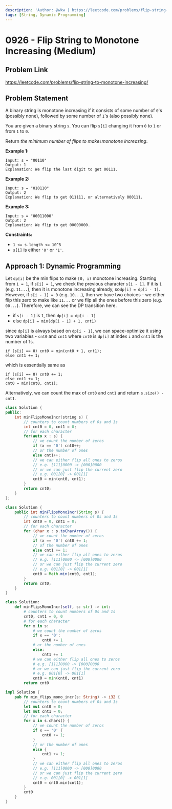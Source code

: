 ```yaml
---
description: 'Author: @wkw | https://leetcode.com/problems/flip-string-to-monotone-increasing/'
tags: [String, Dynamic Programming]
---
```


# 0926 - Flip String to Monotone Increasing (Medium)

## Problem Link

https://leetcode.com/problems/flip-string-to-monotone-increasing/

## Problem Statement

A binary string is monotone increasing if it consists of some number of `0`'s (possibly none), followed by some number of `1`'s (also possibly none).

You are given a binary string `s`. You can flip `s[i]` changing it from `0` to `1` or from `1` to `0`.

Return _the minimum number of flips to make_`s`_monotone increasing_.

**Example 1:**

```
Input: s = "00110"
Output: 1
Explanation: We flip the last digit to get 00111.
```

**Example 2:**

```
Input: s = "010110"
Output: 2
Explanation: We flip to get 011111, or alternatively 000111.
```

**Example 3:**

```
Input: s = "00011000"
Output: 2
Explanation: We flip to get 00000000.
```

**Constraints:**

- `1 <= s.length <= 10^5`
- `s[i]` is either `'0'` or `'1'`.

## Approach 1: Dynamic Programming

Let `dp[i]` be the min flips to make `[0, i)` monotone increasing. Starting from `i = 1`, if `s[i] = 1`, we check the previous character `s[i - 1]`. If it is `1` (e.g. `11...`), then it is monotone increasing already, so`dp[i] = dp[i - 1]`. However, if `s[i - 1] = 0` (e.g. `10...`), then we have two choices - we either flip this zero to make like `11...` or we flip all the ones before this zero (e.g. `00...`). Therefore, we can see the DP transition here.

- if `s[i - 1]` is `1`, then `dp[i] = dp[i - 1]`
- else `dp[i] = min(dp[i - 1] + 1, cnt1)`

since `dp[i]` is always based on `dp[i - 1]`, we can space-optimize it using two variables - `cnt0` and `cnt1` where `cnt0` is `dp[i]` at index `i` and `cnt1` is the number of 1s.

```
if (s[i] == 0) cnt0 = min(cnt0 + 1, cnt1);
else cnt1 += 1;
```

which is essentially same as

```
if (s[i] == 0) cnt0 += 1;
else cnt1 += 1;
cnt0 = min(cnt0, cnt1);
```

Alternatively, we can count the max of `cnt0` and `cnt1` and return `s.size() - cnt1`.

<Tabs>
<TabItem value="cpp" label="C++">
<SolutionAuthor name="@wkw"/>

```cpp
class Solution {
public:
    int minFlipsMonoIncr(string s) {
        // counters to count numbers of 0s and 1s
        int cnt0 = 0, cnt1 = 0;
        // for each character
        for(auto x : s) {
            // we count the number of zeros
            if (x == '0') cnt0++;
            // or the number of ones
            else cnt1++;
            // we can either flip all ones to zeros
            // e.g. [111]0000 -> [000]0000
            // or we can just flip the current zero
            // e.g. 001[0] -> 001[1]
            cnt0 = min(cnt0, cnt1);
        }
        return cnt0;
    }
};
```

</TabItem>

<TabItem value="java" label="Java">
<SolutionAuthor name="@wkw"/>

```java
class Solution {
    public int minFlipsMonoIncr(String s) {
        // counters to count numbers of 0s and 1s
        int cnt0 = 0, cnt1 = 0;
        // for each character
        for (char x : s.toCharArray()) {
            // we count the number of zeros
            if (x == '0') cnt0 += 1;
            // of the number of ones
            else cnt1 += 1;
            // we can either flip all ones to zeros
            // e.g. [111]0000 -> [000]0000
            // or we can just flip the current zero
            // e.g. 001[0] -> 001[1]
            cnt0 = Math.min(cnt0, cnt1);
        }
        return cnt0;
    }
}

```

</TabItem>

<TabItem value="py" label="Python">
<SolutionAuthor name="@wkw"/>

```py
class Solution:
    def minFlipsMonoIncr(self, s: str) -> int:
        # counters to count numbers of 0s and 1s
        cnt0, cnt1 = 0, 0
        # for each character
        for x in s:
            # we count the number of zeros
            if x == '0':
                cnt0 += 1
            # or the number of ones
            else:
                cnt1 += 1
            # we can either flip all ones to zeros
            # e.g. [111]0000 -> [000]0000
            # or we can just flip the current zero
            # e.g. 001[0] -> 001[1]
            cnt0 = min(cnt0, cnt1)
        return cnt0
```

</TabItem>

<TabItem value="rs" label="Rust">
<SolutionAuthor name="@wkw"/>

```rs
impl Solution {
    pub fn min_flips_mono_incr(s: String) -> i32 {
        // counters to count numbers of 0s and 1s
        let mut cnt0 = 0;
        let mut cnt1 = 0;
        // for each character
        for x in s.chars() {
            // we count the number of zeros
            if x == '0' {
                cnt0 += 1;
            }
            // or the number of ones
            else {
                cnt1 += 1;
            }
            // we can either flip all ones to zeros
            // e.g. [111]0000 -> [000]0000
            // or we can just flip the current zero
            // e.g. 001[0] -> 001[1]
            cnt0 = cnt0.min(cnt1);
        }
        cnt0
    }
}
```

</TabItem>
</Tabs>
